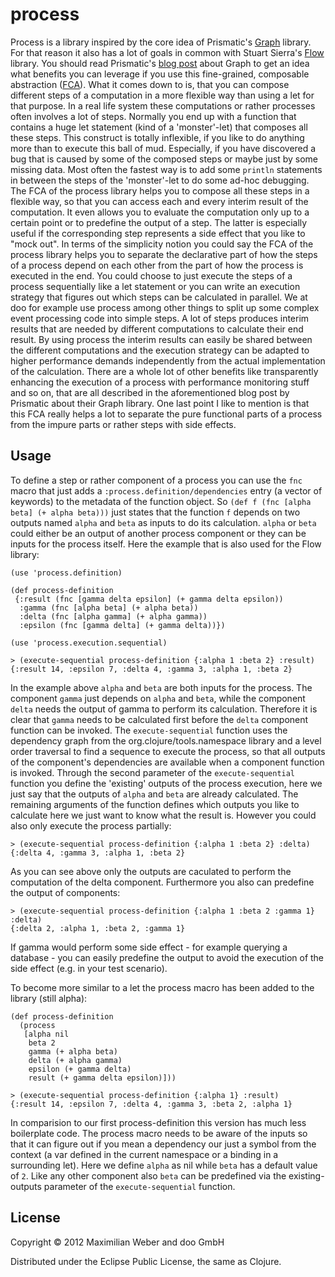 # process

Process is a library inspired by the core idea of Prismatic's
[Graph](http://blog.getprismatic.com/blog/2012/10/1/prismatics-graph-at-strange-loop.html)
library. For that reason it also has a lot of goals in common with
Stuart Sierra's [Flow](https://github.com/stuartsierra/flow) library.
You should read Prismatic's [blog
post](http://blog.getprismatic.com/blog/2012/10/1/prismatics-graph-at-strange-loop.html)
about Graph to get an idea what benefits you can leverage if you
use this fine-grained, composable abstraction
([FCA](http://blog.getprismatic.com/blog/2012/4/5/software-engineering-at-prismatic.html)).
What it comes down to is, that you can compose different steps of a
computation in a more flexible way than using a let for that
purpose. In a real life system these computations or rather processes
often involves a lot of steps. Normally you end up with a function
that contains a huge let statement (kind of a 'monster'-let) that
composes all these steps. This construct is totally inflexible, if you
like to do anything more than to execute this ball of mud. Especially,
if you have discovered a bug that is caused by some of the
composed steps or maybe just by some missing data. Most often the fastest
way is to add some `println` statements in between the steps of the
'monster'-let to do some ad-hoc debugging. The FCA of the process
library helps you to compose all these steps in a flexible way, so
that you can access each and every interim result of the
computation. It even allows you to evaluate the computation only up to
a certain point or to predefine the output of a step. The latter is
especially useful if the corresponding step represents a side effect
that you like to "mock out". In terms of the simplicity notion you
could say the FCA of the process library helps you to separate the
declarative part of how the steps of a process depend on each other
from the part of how the process is executed in the end. You could choose
to just execute the steps of a process sequentially like a let
statement or you can write an execution strategy that figures out which
steps can be calculated in parallel. We at doo for example use process
among other things to split up some complex event processing code
into simple steps. A lot of steps produces interim results that are
needed by different computations to calculate their end result. By using
process the interim results can easily be shared between the different
computations and the execution strategy can be adapted to higher
performance demands independently from the actual implementation of
the calculation. There are a whole lot of other benefits like
transparently enhancing the execution of a process with performance
monitoring stuff and so on, that are all described in the
aforementioned blog post by Prismatic about their Graph library. One
last point I like to mention is that this FCA really helps a lot to
separate the pure functional parts of a process from the impure parts
or rather steps with side effects.

## Usage

To define a step or rather component of a process you can use the `fnc`
macro that just adds a `:process.definition/dependencies` entry (a vector
of keywords) to the metadata of the function object. So `(def f
(fnc [alpha beta] (+ alpha beta)))` just states that the function
`f` depends on two outputs named `alpha` and `beta` as inputs to do its
calculation. `alpha` or `beta` could either be an output of another
process component or they can be inputs for the process itself. Here the
example that is also used for the Flow library:

    (use 'process.definition)

    (def process-definition
     {:result (fnc [gamma delta epsilon] (+ gamma delta epsilon))
      :gamma (fnc [alpha beta] (+ alpha beta))
      :delta (fnc [alpha gamma] (+ alpha gamma))
      :epsilon (fnc [gamma delta] (+ gamma delta))})

    (use 'process.execution.sequential)
 
    > (execute-sequential process-definition {:alpha 1 :beta 2} :result)
    {:result 14, :epsilon 7, :delta 4, :gamma 3, :alpha 1, :beta 2}

In the example above `alpha` and `beta` are both inputs for the
process. The component `gamma` just depends on `alpha` and `beta`,
while the component `delta` needs the output of gamma to perform its
calculation. Therefore it is clear that `gamma` needs to be calculated
first before the `delta` component function can be invoked. The
`execute-sequential` function uses the dependency graph from the
org.clojure/tools.namespace library and a level order traversal to
find a sequence to execute the process, so that all outputs of the
component's dependencies are available when a component function is
invoked. Through the second parameter of the `execute-sequential`
function you define the 'existing' outputs of the process execution,
here we just say that the outputs of `alpha` and `beta` are already
calculated. The remaining arguments of the function defines which
outputs you like to calculate here we just want to know what the
result is. However you could also only execute the process partially:

    > (execute-sequential process-definition {:alpha 1 :beta 2} :delta)
    {:delta 4, :gamma 3, :alpha 1, :beta 2}

As you can see above only the outputs are caculated to perform the
computation of the delta component. Furthermore you also can predefine
the output of components:

    > (execute-sequential process-definition {:alpha 1 :beta 2 :gamma 1} :delta)
    {:delta 2, :alpha 1, :beta 2, :gamma 1}

If gamma would perform some side effect - for example querying a
database - you can easily predefine the output to avoid the execution
of the side effect (e.g. in your test scenario).

To become more similar to a let the process macro has been added to
the library (still alpha):

    (def process-definition
      (process
       [alpha nil
        beta 2
        gamma (+ alpha beta)
        delta (+ alpha gamma)
        epsilon (+ gamma delta)
        result (+ gamma delta epsilon)]))

    > (execute-sequential process-definition {:alpha 1} :result)
    {:result 14, :epsilon 7, :delta 4, :gamma 3, :beta 2, :alpha 1}

In comparision to our first process-definition this version has much
less boilerplate code. The process macro needs to be aware of the
inputs so that it can figure out if you mean a dependency our just a
symbol from the context (a var defined in the current namespace or a
binding in a surrounding let). Here we define `alpha` as nil while
`beta` has a default value of `2`. Like any other component also
`beta` can be predefined via the existing-outputs parameter of the
`execute-sequential` function.

## License

Copyright © 2012 Maximilian Weber and doo GmbH

Distributed under the Eclipse Public License, the same as Clojure.
